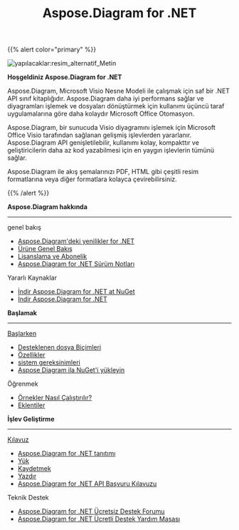 ﻿---
title: Aspose.Diagram for .NET
type: docs
description: Aspose.Diagram, Microsoft Visio Nesne Modeli ile çalışmak için saf bir .NET API'dir. Visio dosya formatlarını görsellere dönüştürme, PDF, HTML, XML ve XAML formatlarını sağlar. Desteklenen popüler dosya biçimleri arasında VSD, VSS, VDW, VST, VSDX, VSSX, VSTX, VSDM, VSTM ve VSSM bulunur.
weight: 10
url: /tr/net/
is_root: true
aliases:
  - /net/home/
  - /diargam/net/
---
{{% alert color="primary" %}}

![yapılacaklar:resim_alternatif_Metin](home_1.png)

**Hoşgeldiniz Aspose.Diagram for .NET**

Aspose.Diagram, Microsoft Visio Nesne Modeli ile çalışmak için saf bir .NET API sınıf kitaplığıdır. Aspose.Diagram daha iyi performans sağlar ve diyagramları işlemek ve dosyaları dönüştürmek için kullanımı üçüncü taraf uygulamalarına göre daha kolaydır Microsoft Office Otomasyon.

Aspose.Diagram, bir sunucuda Visio diyagramını işlemek için Microsoft Office Visio tarafından sağlanan gelişmiş işlevlerden yararlanır. Aspose.Diagram API genişletilebilir, kullanımı kolay, kompakttır ve geliştiricilerin daha az kod yazabilmesi için en yaygın işlevlerin tümünü sağlar.

 Aspose.Diagram ile akış şemalarınızı PDF, HTML gibi çeşitli resim formatlarına veya diğer formatlara kolayca çevirebilirsiniz.

{{% /alert %}}

<div class="row">
	<div class="col-md-4">
		<p><b>Aspose.Diagram hakkında</b></p>
			<hr><p>genel bakış</p></hr>
			<ul>
				<li><a href="/diagram/tr/net/whatsnew/">Aspose.Diagram'deki yenilikler for .NET</a></li>
				<li><a href="/diagram/tr/net/overview/">Ürüne Genel Bakış</a></li>
				<li><a href="/diagram/tr/net/licensing/">Lisanslama ve Abonelik</a></li>
			  <li><a href="https://releases.aspose.com/tr/diagram/net/release-notes/">Aspose.Diagram for .NET Sürüm Notları</a></li>
			</ul>            
	        <p>Yararlı Kaynaklar</p>
			<ul>
				<li><a href="https://www.nuget.org/packages/Aspose.Diagram/">İndir Aspose.Diagram for .NET at NuGet</a></li>
				<li><a href="https://releases.aspose.com/tr/diagram/net/">İndir Aspose.Diagram for .NET</a></li>
			</ul>
	</div>
	<div class="col-md-4">
		<p><b>Başlamak</b></p>
			<hr><p><a href="/diagram/tr/net/getting-started/">Başlarken</a></p></hr>
			<ul>
				<li><a href="/diagram/tr/net/supported-file-formats/">Desteklenen dosya Biçimleri</a></li>
				<li><a href="/diagram/tr/net/feature-list/">Özellikler</a></li>
				<li><a href="/diagram/tr/net/system-requirements/">sistem gereksinimleri</a></li>
				<li><a href="/diagram/tr/net/installation/">Aspose Diagram ila NuGet'i yükleyin</a></li>
			</ul>
			<p>Öğrenmek</p>
			<ul>
				<li><a href="/diagram/tr/net/how-to-run-the-examples/">Örnekler Nasıl Çalıştırılır?</a></li>
				<li><a href="/diagram/tr/net/plugins/">Eklentiler</a></li>
			</ul>
	</div>
	<div class="col-md-4">
		<p><b>İşlev Geliştirme</b></p>
			<hr><p><a href="/diagram/tr/net/developer-guide/">Kılavuz</a></p></hr>
			<ul>
				<li><a href="/diagram/tr/net/introduction/">Aspose.Diagram for .NET tanıtımı</a></li>
				<li><a href="/diagram/tr/net/open-visio-document/">Yük</a></li>
				<li><a href="/diagram/tr/net/save-visio-document/">Kaydetmek</a></li>
				<li><a href="/diagram/tr/net/working-with-print/">Yazdır</a></li>
				<li><a href="https://reference.aspose.com/diagram/net">Aspose.Diagram for .NET API Başvuru Kılavuzu</a></li>
			</ul>
			<p>Teknik Destek</p>
			<ul>
				<li><a href="https://forum.aspose.com/c/diagram/17">Aspose.Diagram for .NET Ücretsiz Destek Forumu</a></li>
				<li><a href="https://helpdesk.aspose.com/">Aspose.Diagram for .NET Ücretli Destek Yardım Masası</a></li>
			</ul>
	</div>
</div>
